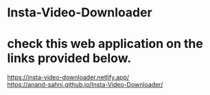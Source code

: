 # Insta-Video-Downloader
# check this web application on the links provided below.
https://insta-video-downloader.netlify.app/
<br/>
https://anand-sahni.github.io/Insta-Video-Downloader/

